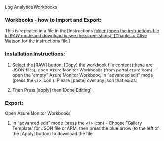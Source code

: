 Log Analytics Workbooks

### Workbooks - how to Import and Export:

This is repeated in a file in the [Instructions <a href=https://github.com/paulfcollins/public-workbooks/tree/master/Instructions> folder (open the instructions file in *RAW* mode and download to see the screenshots). [Thanks to <a href=https://github.com/CliveW-MSFT>Clive Watson</a> for the instructions file.]

### Installation Instructions:
 
1. Select the [RAW] button, [Copy] the workbook file content (these are JSON files),  open Azure Monitor Workbooks (from portal.azure.com) - open the “empty” Azure Monitor Workbook, in “advanced edit” mode (press the </> icon ).  Please [paste] over any json that exists.

2. Then Press [apply] then [Done Editing]

### Export:

Open Azure Monitor Workbooks

1. In “advanced edit” mode (press the </> icon) - Choose "Gallery Template" for JSON file or ARM, then press the blue arrow (to the left of the [Apply] button) to download the file 